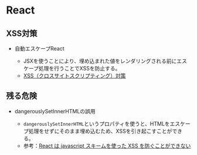 # React

## XSS対策

- 自動エスケープReact

  - JSXを使うことにより、埋め込まれた値をレンダリングされる前にエスケープ処理を行うことでXSSを防止する。
  - [XSS（クロスサイトスクリプティング）対策](https://fintan-contents.github.io/spa-restapi-guide/xss/)

## 残る危険

- dangerouslySetInnerHTMLの誤用

  - `dangerouslySetInnerHTML`というプロパティを使うと、HTMLをエスケープ処理をせずにそのまま埋め込むため、XSSを引き起こすことができる。
  - 参考：[React は javascript スキームを使った XSS を防ぐことができない](https://azukiazusa.dev/blog/react-javascript-xss/)
